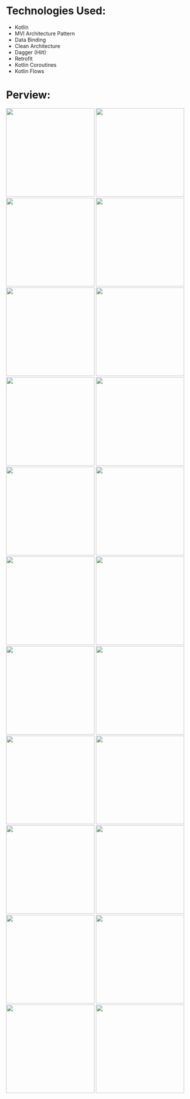# Technologies Used:
 - Kotlin
 - MVI Architecture Pattern
 - Data Binding
 - Clean Architecture
 - Dagger (Hilt)
 - Retrofit
 - Kotlin Coroutines
 - Kotlin Flows 

# Perview:

<img src="screen shots/register screen.png" width="240"> <img src="screen shots/login screen.png" width="240"> <img src="screen shots/login error.png" width="240"> <img src="screen shots/home screen 1.png" width="240">
<img src="screen shots/home screen 2.png" width="240"> <img src="screen shots/search screen.png" width="240"> <img src="screen shots/search product.png" width="240"> <img src="screen shots/empty cart.png" width="240">
<img src="screen shots/cart screen.png" width="240"> <img src="screen shots/empty wish list.png" width="240"> <img src="screen shots/wish list.png" width="240"> <img src="screen shots/profile screen.png" width="240">
<img src="screen shots/edit profile.png" width="240"> <img src="screen shots/edit profile screen.png" width="240"> <img src="screen shots/brand product list.png" width="240"> <img src="screen shots/category product list.png" width="240">
<img src="screen shots/subccategory product list.png" width="240"> <img src="screen shots/add successfully.png" width="240"> <img src="screen shots/product details screen.png" width="240"> <img src="screen shots/camera details screen.png" width="240"> 
<img src="screen shots/add successfully to wish.png" width="240"> <img src="screen shots/wished details product.png" width="240">

